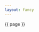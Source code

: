 ```yaml
---
layout: fancy
---
```

<div>
{{ page }}
</div>
<script>
var container = d3.select('div')
  .attr('class', 'container_fluid')
  .style({background: 'yellow'});
</script>
